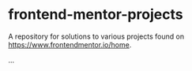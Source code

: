 # frontend-mentor-projects

A repository for solutions to various projects found on https://www.frontendmentor.io/home.


...
